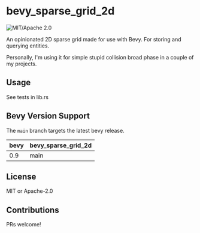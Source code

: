 # bevy_sparse_grid_2d

![MIT/Apache 2.0](https://img.shields.io/badge/license-MIT%2FApache-blue.svg)

An opinionated 2D sparse grid made for use with Bevy. For storing and querying entities.

Personally, I'm using it for simple stupid collision broad phase in a couple of my projects.

## Usage

See tests in lib.rs

## Bevy Version Support

The `main` branch targets the latest bevy release.

|bevy|bevy_sparse_grid_2d|
|---|---|
|0.9|main|

## License

MIT or Apache-2.0

## Contributions

PRs welcome!